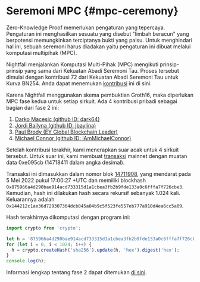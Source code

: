 
# Seremoni MPC {#mpc-ceremony}
Zero-Knowledge Proof memerlukan pengaturan yang tepercaya. Pengaturan ini menghasilkan sesuatu yang disebut "limbah beracun" yang berpotensi memungkinkan terciptanya bukti yang palsu. Untuk menghindari hal ini, sebuah seremoni harus diadakan yaitu pengaturan ini dibuat melalui komputasi multipihak (MPC).

Nightfall menjalankan Komputasi Multi-Pihak (MPC) mengikuti prinsip-prinsip yang sama dari Kekuatan Abadi Seremoni Tau. Proses tersebut dimulai dengan kontribusi 72 dari Kekuatan Abadi Seremoni Tau untuk Kurva BN254. Anda dapat menemukan [kontribusi](https://github.com/weijiekoh/perpetualpowersoftau/tree/master/0071_edward_response) ini di sini.

Karena Nightfall menggunakan skema pembuktian Groth16, maka diperlukan MPC fase kedua untuk setiap sirkuit. Ada 4 kontribusi pribadi sebagai bagian dari fase 2 ini:

1. [Darko Macesic (github ID: dark64)](https://github.com/maticnetwork/nightfall_phase2ceremony/blob/main/atttestations/1_Darko.md)
2. [Jordi Bailyna (github ID: jbaylina)](https://github.com/maticnetwork/nightfall_phase2ceremony/blob/main/atttestations/2_Baylina.md)
3. [Paul Brody (EY Global Blockchain Leader)](https://github.com/maticnetwork/nightfall_phase2ceremony/blob/main/atttestations/3_Brody.md)
4. [Michael Connor (github ID: iAmMichaelConnor)](https://github.com/maticnetwork/nightfall_phase2ceremony/blob/main/atttestations/4_Connor.md)

Setelah kontribusi terakhir, kami menerapkan suar acak untuk 4 sirkuit tersebut. Untuk suar ini, kami membuat [transaksi](https://etherscan.io/tx/0xd42eff8e34aa9227cdceb12daf1d868b3dec025ac23073cfd103bb697642dbc1) mainnet dengan muatan data 0xe095cb (14718411 dalam angka desimal).

Transaksi ini dimasukkan dalam nomor blok [14711908](https://etherscan.io/block/14711908), yang
mendarat pada 5 Mei 2022 pukul 17:00:27 +UTC dan memiliki blockhash
`0x875966a4d290bae914acd733315d1a1cbea3fb2b9fde133a0c6fffa7f726cbe3`.
Kemudian, hash ini dilakukan hash secara rekursif sebanyak 1.024 kali. Keluarannya adalah `0x144212c1ae36d729307364dcb845a04b9c5f523fe557eb777a910d4ea6cc5a09`.

Hash terakhirnya dikomputasi dengan program ini:

```js
import crypto from 'crypto';

let h = '875966a4d290bae914acd733315d1a1cbea3fb2b9fde133a0c6fffa7f726cbe3';
for (let i = 0; i < 1024; i++) {
  h = crypto.createHash('sha256').update(h, 'hex').digest('hex');
}
console.log(h);
```

Informasi lengkap tentang fase 2 dapat ditemukan [di sini](https://github.com/maticnetwork/nightfall_phase2ceremony/blob/main/atttestations/phase2.md).

